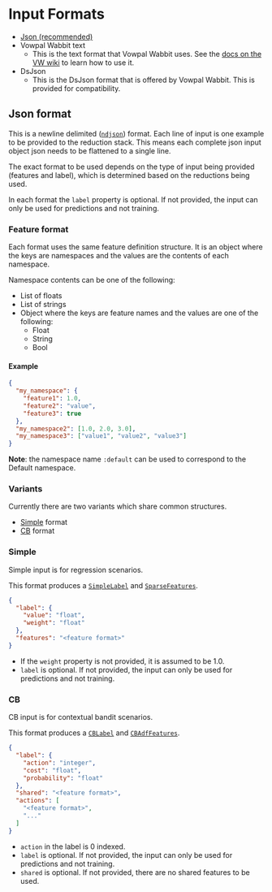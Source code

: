# Input Formats

- [Json (recommended)](#json-format)
- Vowpal Wabbit text
  - This is the text format that Vowpal Wabbit uses. See the [docs on the VW wiki](https://github.com/VowpalWabbit/vowpal_wabbit/wiki/Input-format) to learn how to use it.
- DsJson
  - This is the DsJson format that is offered by Vowpal Wabbit. This is provided for compatibility.

## Json format

This is a newline delimited ([`ndjson`](http://ndjson.org/)) format. Each line of input is one example to be provided to the reduction stack. This means each complete json input object json needs to be flattened to a single line.

The exact format to be used depends on the type of input being provided (features and label), which is determined based on the reductions being used.

In each format the `label` property is optional. If not provided, the input can only be used for predictions and not training.

### Feature format

Each format uses the same feature definition structure. It is an object where the keys are namespaces and the values are the contents of each namespace.

Namespace contents can be one of the following:
- List of floats
- List of strings
- Object where the keys are feature names and the values are one of the following:
  - Float
  - String
  - Bool

#### Example
```json
{
  "my_namespace": {
    "feature1": 1.0,
    "feature2": "value",
    "feature3": true
  },
  "my_namespace2": [1.0, 2.0, 3.0],
  "my_namespace3": ["value1", "value2", "value3"]
}
```

**Note**: the namespace name `:default` can be used to correspond to the Default namespace.

### Variants

Currently there are two variants which share common structures.

- [Simple](#simple) format
- [CB](#cb) format

### Simple

Simple input is for regression scenarios.

This format produces a [`SimpleLabel`](https://docs.rs/reductionml-core/latest/reductionml_core/types/struct.SimpleLabel.html) and [`SparseFeatures`](https://docs.rs/reductionml-core/latest/reductionml_core/sparse_namespaced_features/struct.SparseFeatures.html).


```json
{
  "label": {
    "value": "float",
    "weight": "float"
  },
  "features": "<feature format>"
}
```

- If the `weight` property is not provided, it is assumed to be 1.0.
- `label` is optional. If not provided, the input can only be used for predictions and not training.

### CB

CB input is for contextual bandit scenarios.

This format produces a [`CBLabel`](https://docs.rs/reductionml-core/latest/reductionml_core/types/struct.CBLabel.html) and [`CBAdfFeatures`](https://docs.rs/reductionml-core/latest/reductionml_core/types/struct.CBAdfFeatures.html).

```json
{
  "label": {
    "action": "integer",
    "cost": "float",
    "probability": "float"
  },
  "shared": "<feature format>",
  "actions": [
    "<feature format>",
    "..."
  ]
}
```

- `action` in the label is 0 indexed.
- `label` is optional. If not provided, the input can only be used for predictions and not training.
- `shared` is optional. If not provided, there are no shared features to be used.
